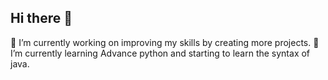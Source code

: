 ## Hi there 👋
🔭 I’m currently working on improving my skills by creating more projects.
🌱 I’m currently learning Advance python and starting to learn the syntax of java.
<!--
**harshvardhan-sharma-X/harshvardhan-sharma-X** is a ✨ _special_ ✨ repository because its `README.md` (this file) appears on your GitHub profile.

Here are some ideas to get you started:

- 🔭 I’m currently working on ...
- 🌱 I’m currently learning ...
- 👯 I’m looking to collaborate on ...
- 🤔 I’m looking for help with ...
- 💬 Ask me about ...
- 📫 How to reach me: ...
- 😄 Pronouns: ...
- ⚡ Fun fact: ...
-->
